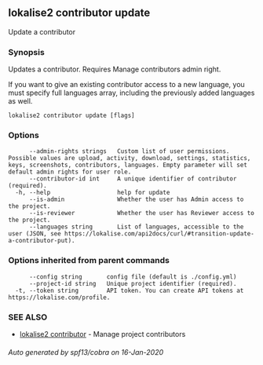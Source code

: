 ## lokalise2 contributor update

Update a contributor

### Synopsis

Updates a contributor.
Requires Manage contributors admin right.

If you want to give an existing contributor access to a new language, you must specify full languages array, 
including the previously added languages as well.


```
lokalise2 contributor update [flags]
```

### Options

```
      --admin-rights strings   Custom list of user permissions. Possible values are upload, activity, download, settings, statistics, keys, screenshots, contributors, languages. Empty parameter will set default admin rights for user role.
      --contributor-id int     A unique identifier of contributor (required).
  -h, --help                   help for update
      --is-admin               Whether the user has Admin access to the project.
      --is-reviewer            Whether the user has Reviewer access to the project.
      --languages string       List of languages, accessible to the user (JSON, see https://lokalise.com/api2docs/curl/#transition-update-a-contributor-put).
```

### Options inherited from parent commands

```
      --config string       config file (default is ./config.yml)
      --project-id string   Unique project identifier (required).
  -t, --token string        API token. You can create API tokens at https://lokalise.com/profile.
```

### SEE ALSO

* [lokalise2 contributor](lokalise2_contributor.md)	 - Manage project contributors

###### Auto generated by spf13/cobra on 16-Jan-2020

